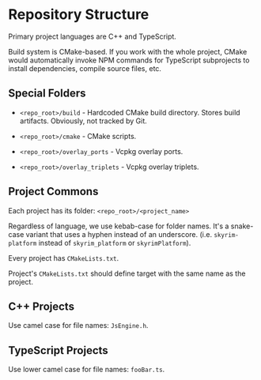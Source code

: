 # Repository Structure

Primary project languages are C++ and TypeScript.

Build system is CMake-based. If you work with the whole project, CMake would automatically invoke NPM commands for TypeScript subprojects to install dependencies, compile source files, etc.

## Special Folders

- `<repo_root>/build` - Hardcoded CMake build directory. Stores build artifacts. Obviously, not tracked by Git.

- `<repo_root>/cmake` - CMake scripts.

- `<repo_root>/overlay_ports` - Vcpkg overlay ports.

- `<repo_root>/overlay_triplets` - Vcpkg overlay triplets.

## Project Commons

Each project has its folder: `<repo_root>/<project_name>`

Regardless of language, we use kebab-case for folder names. It's a snake-case variant that uses a hyphen instead of an underscore. (i.e. `skyrim-platform` instead of `skyrim_platform` or `skyrimPlatform`).

Every project has `CMakeLists.txt`.

Project's `CMakeLists.txt` should define target with the same name as the project.

## C++ Projects

Use camel case for file names: `JsEngine.h`.

## TypeScript Projects

Use lower camel case for file names: `fooBar.ts`.
